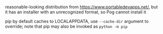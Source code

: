 reasonable-looking distribution from https://www.portabledevapps.net/, but it has an installer with an unrecognized format, so Pog cannot install it

pip by default caches to LOCALAPPDATA, use `--cache-dir` argument to override; note that pip may also be invoked as `python -m pip`